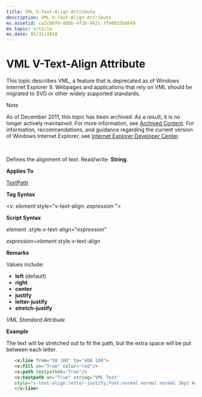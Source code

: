 ```yaml
---
title: VML V-Text-Align Attribute
description: VML V-Text-Align Attribute
ms.assetid: ca2cbbf6-ddbb-4f2b-942c-3fe0033bd649
ms.topic: article
ms.date: 05/31/2018
---
```


# VML V-Text-Align Attribute

This topic describes VML, a feature that is deprecated as of Windows Internet Explorer 9. Webpages and applications that rely on VML should be migrated to SVG or other widely supported standards.

> [!Note]  
> As of December 2011, this topic has been archived. As a result, it is no longer actively maintained. For more information, see [Archived Content](https://docs.microsoft.com/previous-versions/windows/internet-explorer/ie-developer/). For information, recommendations, and guidance regarding the current version of Windows Internet Explorer, see [Internet Explorer Developer Center](https://msdn.microsoft.com/ie/).

 

Defines the alignment of text. Read/write. **String**.

**Applies To**

[TextPath](msdn-online-vml-textpath-element.md)

**Tag Syntax**

<v: *element* style="v-text-align: *expression* ">

**Script Syntax**

*element* .style.v-text-align="*expression*"

*expression*=*element*.style.v-text-align

**Remarks**

Values include:

-   **left** (default)
-   **right**
-   **center**
-   **justify**
-   **letter-justify**
-   **stretch-justify**

*VML Standard Attribute*

**Example**

The text will be stretched out to fit the path, but the extra space will be put between each letter.


```HTML
   <v:line from="50 100" to="400 100">
   <v:fill on="True" color="red"/>
   <v:path textpathok="True"/>
   <v:textpath on="True" string="VML Text"
   style="v-text-align:letter-justify;font:normal normal normal 36pt Arial"/>
   </v:line>
```



 

 




